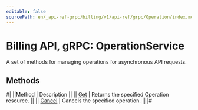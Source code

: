 ```yaml
---
editable: false
sourcePath: en/_api-ref-grpc/billing/v1/api-ref/grpc/Operation/index.md
---
```


# Billing API, gRPC: OperationService

A set of methods for managing operations for asynchronous API requests.

## Methods

#|
||Method | Description ||
|| [Get](get.md) | Returns the specified Operation resource. ||
|| [Cancel](cancel.md) | Cancels the specified operation. ||
|#
